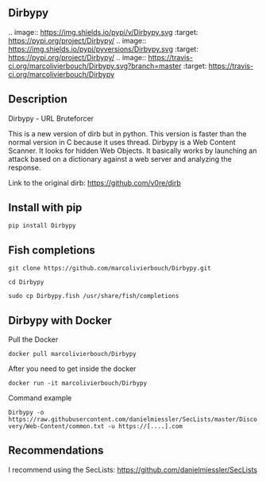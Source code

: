 Dirbypy
--------

.. image:: https://img.shields.io/pypi/v/Dirbypy.svg
    :target: https://pypi.org/project/Dirbypy/
.. image:: https://img.shields.io/pypi/pyversions/Dirbypy.svg
    :target: https://pypi.org/project/Dirbypy/
.. image:: https://travis-ci.org/marcolivierbouch/Dirbypy.svg?branch=master
    :target: https://travis-ci.org/marcolivierbouch/Dirbypy

Description
-----------
Dirbypy - URL Bruteforcer

This is a new version of dirb but in python. This version is faster than the normal version in C because it uses thread. Dirbypy is a Web Content Scanner. It looks for hidden Web Objects. It basically works by launching an attack based on a dictionary against a web server and analyzing the response.

Link to the original dirb: https://github.com/v0re/dirb

Install with pip
----------------
``pip install Dirbypy``

Fish completions
----------------
``git clone https://github.com/marcolivierbouch/Dirbypy.git``

``cd Dirbypy``

``sudo cp Dirbypy.fish /usr/share/fish/completions``

Dirbypy with Docker
------------------
Pull the Docker

``docker pull marcolivierbouch/Dirbypy``

After you need to get inside the docker

``docker run -it marcolivierbouch/Dirbypy``

Command example

``Dirbypy -o https://raw.githubusercontent.com/danielmiessler/SecLists/master/Discovery/Web-Content/common.txt -u https://[....].com``

Recommendations
---------------
I recommend using the SecLists: https://github.com/danielmiessler/SecLists
